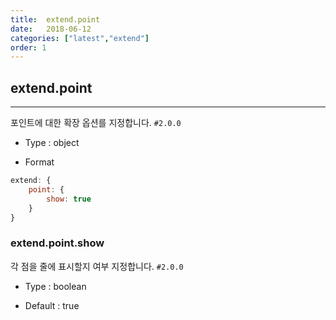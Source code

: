 ```yaml
---
title:  extend.point
date:   2018-06-12
categories: ["latest","extend"]
order: 1
---
```


## extend.point
---

포인트에 대한 확장 옵션를 지정합니다.
`#2.0.0`

* Type : object

* Format
```javascript
extend: {
    point: {
        show: true
    }
}
```

### extend.point.show

각 점을 줄에 표시할지 여부 지정합니다.
`#2.0.0`

* Type : boolean

* Default : true
